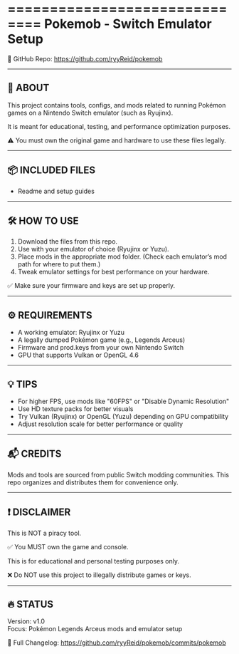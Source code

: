 ==============================
 Pokemob - Switch Emulator Setup
==============================

📁 GitHub Repo:
https://github.com/ryyReid/pokemob

------------------------------
📖 ABOUT
------------------------------
This project contains tools, configs, and mods related to running
Pokémon games on a Nintendo Switch emulator (such as Ryujinx).

It is meant for educational, testing, and performance optimization purposes.

⚠️ You must own the original game and hardware to use these files legally.

------------------------------
📦 INCLUDED FILES
------------------------------
- Readme and setup guides

------------------------------
🛠️ HOW TO USE
------------------------------
1. Download the files from this repo.
2. Use with your emulator of choice (Ryujinx or Yuzu).
3. Place mods in the appropriate mod folder.
   (Check each emulator’s mod path for where to put them.)
4. Tweak emulator settings for best performance on your hardware.

✅ Make sure your firmware and keys are set up properly.

------------------------------
⚙️ REQUIREMENTS
------------------------------
- A working emulator: Ryujinx or Yuzu
- A legally dumped Pokémon game (e.g., Legends Arceus)
- Firmware and prod.keys from your own Nintendo Switch
- GPU that supports Vulkan or OpenGL 4.6

------------------------------
💡 TIPS
------------------------------
- For higher FPS, use mods like "60FPS" or "Disable Dynamic Resolution"
- Use HD texture packs for better visuals
- Try Vulkan (Ryujinx) or OpenGL (Yuzu) depending on GPU compatibility
- Adjust resolution scale for better performance or quality

------------------------------
📬 CREDITS
------------------------------
Mods and tools are sourced from public Switch modding communities.
This repo organizes and distributes them for convenience only.

------------------------------
❗ DISCLAIMER
------------------------------
This is NOT a piracy tool.

✅ You MUST own the game and console.

This is for educational and personal testing purposes only.

❌ Do NOT use this project to illegally distribute games or keys.

------------------------------
🔥 STATUS
------------------------------
Version: v1.0  
Focus: Pokémon Legends Arceus mods and emulator setup

📜 Full Changelog:
https://github.com/ryyReid/pokemob/commits/pokemob
